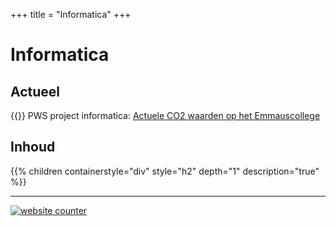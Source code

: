 +++
title = "Informatica"
+++

# Informatica

## Actueel
{{<youtube id="tSty4EYR7qI" title="PWS project informatica">}}
PWS project informatica: [Actuele CO2 waarden op het Emmauscollege](https://informatica.emmauscollege.nl/CO2)

## Inhoud
{{% children containerstyle="div" style="h2" depth="1" description="true" %}} 

<hr>
<!-- page counter statistics from https://www.freecounterstat.com -->
<div id="sfc9h89kq78b11z7ggbzwj5euf91uu16w3q"></div>
<script type="text/javascript" src="https://counter9.stat.ovh/private/counter.js?c=9h89kq78b11z7ggbzwj5euf91uu16w3q&down=async" async></script>
<noscript><a href="https://www.freecounterstat.com" title="website counter"><img src="https://counter9.stat.ovh/private/freecounterstat.php?c=9h89kq78b11z7ggbzwj5euf91uu16w3q" border="0" title="website counter" alt="website counter"></a></noscript>
